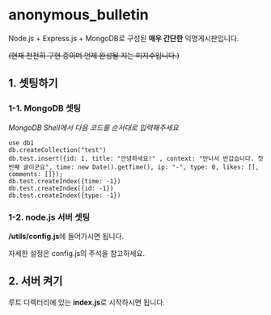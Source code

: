 # anonymous_bulletin
Node.js + Express.js + MongoDB로 구성된 **매우 간단한** 익명게시판입니다.

~~(현재 천천히 구현 중이며 언제 완성될 지는 미지수입니다.)~~

## 1. 셋팅하기
### 1-1. MongoDB 셋팅
*MongoDB Shell에서 다음 코드를 순서대로 입력해주세요*

```
use db1
db.createCollection("test")
db.test.insert({id: 1, title: "안녕하세요!" , context: "만나서 반갑습니다. 첫 번째 글이군요", time: new Date().getTime(), ip: "-", type: 0, likes: [], comments: []});
db.test.createIndex({time: -1})
db.test.createIndex({id: -1})
db.test.createIndex({type: -1})
```

### 1-2. node.js 서버 셋팅

**/utils/config.js**에 들어가시면 됩니다.

자세한 설정은 config.js의 주석을 참고하세요.

## 2. 서버 켜기
루트 디렉터리에 있는 **index.js**로 시작하시면 됩니다.
